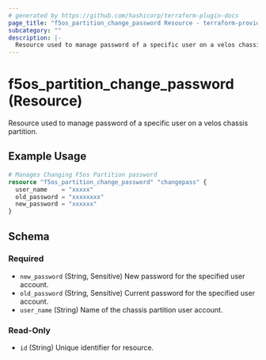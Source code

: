 ```yaml
---
# generated by https://github.com/hashicorp/terraform-plugin-docs
page_title: "f5os_partition_change_password Resource - terraform-provider-f5os"
subcategory: ""
description: |-
  Resource used to manage password of a specific user on a velos chassis partition.
---
```


# f5os_partition_change_password (Resource)

Resource used to manage password of a specific user on a velos chassis partition.

## Example Usage

```terraform
# Manages Changing F5os Partition password
resource "f5os_partition_change_password" "changepass" {
  user_name    = "xxxxx"
  old_password = "xxxxxxxx"
  new_password = "xxxxxx"
}
```

<!-- schema generated by tfplugindocs -->
## Schema

### Required

- `new_password` (String, Sensitive) New password for the specified user account.
- `old_password` (String, Sensitive) Current password for the specified user account.
- `user_name` (String) Name of the chassis partition user account.

### Read-Only

- `id` (String) Unique identifier for resource.


